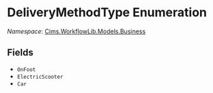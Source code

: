 # DeliveryMethodType Enumeration 

*Namespace*: [Cims.WorkflowLib.Models.Business](Cims.WorkflowLib.Models.Business.md)

## Fields 

- `OnFoot`
- `ElectricScooter`
- `Car`
